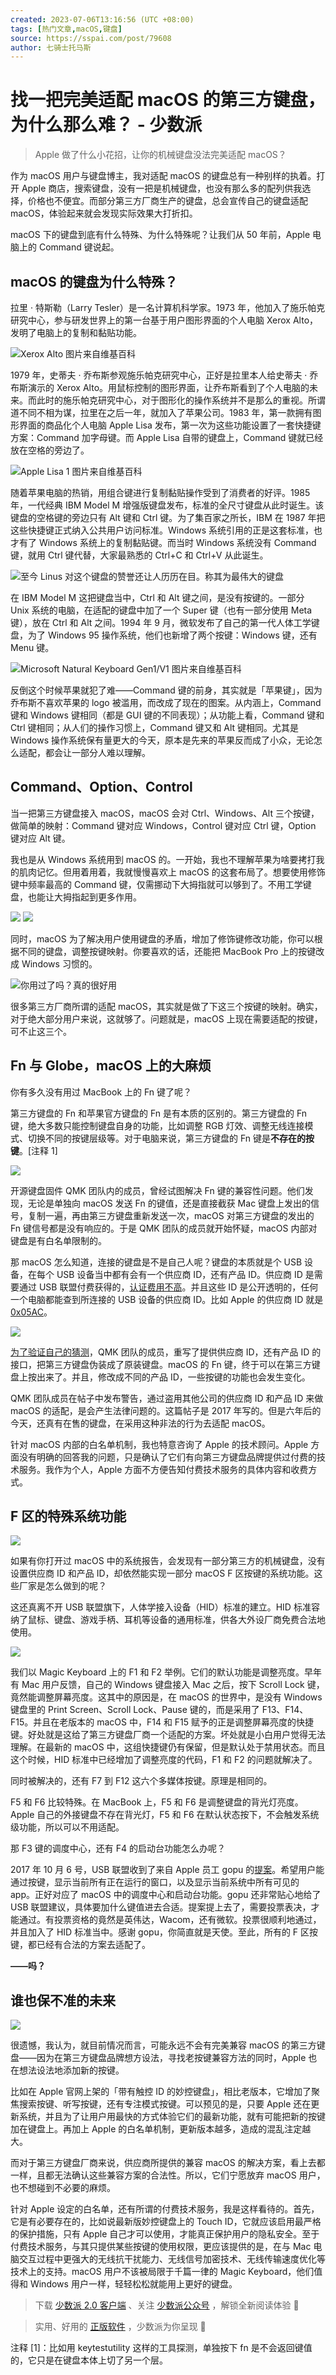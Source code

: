 ```yaml
---
created: 2023-07-06T13:16:56 (UTC +08:00)
tags: [热门文章,macOS,键盘]
source: https://sspai.com/post/79608
author: 七骑士托马斯
---
```


# 找一把完美适配 macOS 的第三方键盘，为什么那么难？ - 少数派

> Apple 做了什么小花招，让你的机械键盘没法完美适配 macOS？

作为 macOS 用户与键盘博主，我对适配 macOS 的键盘总有一种别样的执着。打开 Apple 商店，搜索键盘，没有一把是机械键盘，也没有那么多的配列供我选择，价格也不便宜。而部分第三方厂商生产的键盘，总会宣传自己的键盘适配 macOS，体验起来就会发现实际效果大打折扣。

macOS 下的键盘到底有什么特殊、为什么特殊呢？让我们从 50 年前，Apple 电脑上的 Command 键说起。

macOS 的键盘为什么特殊？
---------------

拉里 · 特斯勒（Larry Tesler）是一名计算机科学家。1973 年，他加入了施乐帕克研究中心，参与研发世界上的第一台基于用户图形界面的个人电脑 Xerox Alto，发明了电脑上的复制和黏贴功能。

![](https://cdn.sspai.com/2023/05/08/8dcb2919c249072674e7bef335e3d044.jpg)Xerox Alto 图片来自维基百科

1979 年，史蒂夫 · 乔布斯参观施乐帕克研究中心，正好是拉里本人给史蒂夫 · 乔布斯演示的 Xerox Alto。用鼠标控制的图形界面，让乔布斯看到了个人电脑的未来。而此时的施乐帕克研究中心，对于图形化的操作系统并不是那么的重视。所谓道不同不相为谋，拉里在之后一年，就加入了苹果公司。1983 年，第一款拥有图形界面的商品化个人电脑 Apple Lisa 发布，第一次为这些功能设置了一套快捷键方案：Command 加字母键。而 Apple Lisa 自带的键盘上，Command 键就已经放在空格的旁边了。

![](https://cdn.sspai.com/2023/05/08/1cc393dd1c27a2367d6a6d2ae7c43d98.jpg)Apple Lisa 1 图片来自维基百科

随着苹果电脑的热销，用组合键进行复制黏贴操作受到了消费者的好评。1985 年，一代经典 IBM Model M 增强版键盘发布，标准的全尺寸键盘从此时诞生。该键盘的空格键的旁边只有 Alt 键和 Ctrl 键。为了集百家之所长，IBM 在 1987 年把这些快捷键正式纳入公共用户访问标准。Windows 系统引用的正是这套标准，也才有了 Windows 系统上的复制黏贴键。而当时 Windows 系统没有 Command 键，就用 Ctrl 键代替，大家最熟悉的 Ctrl+C 和 Ctrl+V 从此诞生。

![](https://cdn.sspai.com/2023/05/08/d2cbfe765b6d0dac84f200beac996038.jpg)至今 Linus 对这个键盘的赞誉还让人历历在目。称其为最伟大的键盘

在 IBM Model M 这把键盘当中，Ctrl 和 Alt 键之间，是没有按键的。一部分 Unix 系统的电脑，在适配的键盘中加了一个 Super 键（也有一部分使用 Meta 键），放在 Ctrl 和 Alt 之间。1994 年 9 月，微软发布了自己的第一代人体工学键盘，为了 Windows 95 操作系统，他们也新增了两个按键：Windows 键，还有 Menu 键。

![](https://cdn.sspai.com/2023/05/08/a514488c34bc45b895910750c04b6ad4.jpg)Microsoft Natural Keyboard Gen1/V1 图片来自维基百科

反倒这个时候苹果就犯了难——Command 键的前身，其实就是「苹果键」，因为乔布斯不喜欢苹果的 logo 被滥用，而改成了现在的图案。从内涵上，Command 键和 Windows 键相同（都是 GUI 键的不同表现）；从功能上看，Command 键和 Ctrl 键相同；从人们的操作习惯上，Command 键又和 Alt 键相同。尤其是 Windows 操作系统保有量更大的今天，原本是先来的苹果反而成了小众，无论怎么适配，都会让一部分人难以理解。

Command、Option、Control
----------------------

当一把第三方键盘接入 macOS，macOS 会对 Ctrl、Windows、Alt 三个按键，做简单的映射：Command 键对应 Windows，Control 键对应 Ctrl 键，Option 键对应 Alt 键。

我也是从 Windows 系统用到 macOS 的。一开始，我也不理解苹果为啥要拷打我的肌肉记忆。但用着用着，我就慢慢喜欢上 macOS 的这套布局了。想要使用修饰键中频率最高的 Command 键，仅需挪动下大拇指就可以够到了。不用工学键盘，也能让大拇指起到更多作用。

![](https://cdn.sspai.com/2023/05/08/37b837c1c29fdfa4dda939718cb93a89.jpg) ![](https://cdn.sspai.com/2023/05/08/4909459739395787e3e2cd7b2997d27b.jpg)

同时，macOS 为了解决用户使用键盘的矛盾，增加了修饰键修改功能，你可以根据不同的键盘，调整按键映射。你要喜欢的话，还能把 MacBook Pro 上的按键改成 Windows 习惯的。

![](https://cdn.sspai.com/2023/05/08/50306bd2527f3158b2daf955b27a7a60.png)你用过了吗？真的很好用

很多第三方厂商所谓的适配 macOS，其实就是做了下这三个按键的映射。确实，对于绝大部分用户来说，这就够了。问题就是，macOS 上现在需要适配的按键，可不止这三个。

Fn 与 Globe，macOS 上的大麻烦
----------------------

你有多久没有用过 MacBook 上的 Fn 键了呢？

第三方键盘的 Fn 和苹果官方键盘的 Fn 是有本质的区别的。第三方键盘的 Fn 键，绝大多数只能控制键盘自身的功能，比如调整 RGB 灯效、调整无线连接模式、切换不同的按键层级等。对于电脑来说，第三方键盘的 Fn 键是**不存在的按键**。[注释 1]

![](https://cdn.sspai.com/2023/05/09/bc386e3b692dbe46c9d13faf839a4729.png)

开源键盘固件 QMK 团队内的成员，曾经试图解决 Fn 键的兼容性问题。他们发现，无论是单独向 macOS 发送 Fn 的键值，还是直接截获 Mac 键盘上发出的信号，复制一遍，再由第三方键盘重新发送一次，macOS 对第三方键盘的发出的 Fn 键信号都是没有响应的。于是 QMK 团队的成员就开始怀疑，macOS 内部对键盘是有白名单限制的。

那 macOS 怎么知道，连接的键盘是不是自己人呢？键盘的本质就是个 USB 设备，在每个 USB 设备当中都有会有一个供应商 ID，还有产品 ID。供应商 ID 是需要通过 USB 联盟付费获得的，[认证费用不高](https://sspai.com/link?target=https%3A%2F%2Fwww.usb.org%2Fgetting-vendor-id)。并且这些 ID 是公开透明的，任何一个电脑都能查到所连接的 USB 设备的供应商 ID。比如 Apple 的供应商 ID 就是 [0x05AC](https://sspai.com/link?target=https%3A%2F%2Fthe-sz.com%2Fproducts%2Fusbid%2Findex.php%3Fv%3D%26p%3D%26n%3Dapple)。

![](https://cdn.sspai.com/2023/05/08/fee51337bb8f1fd052d3919cca313573.png)

[为了验证自己的猜测](https://sspai.com/link?target=https%3A%2F%2Fgithub.com%2Fqmk%2Fqmk_firmware%2Fissues%2F2179)，QMK 团队的成员，重写了提供供应商 ID，还有产品 ID 的接口，把第三方键盘伪装成了原装键盘。macOS 的 Fn 键，终于可以在第三方键盘上按出来了。并且，修改成不同的产品 ID，一些按键的功能也会发生变化。

QMK 团队成员在帖子中发布警告，通过盗用其他公司的供应商 ID 和产品 ID 来做 macOS 的适配，是会产生法律问题的。这篇帖子是 2017 年写的。但是六年后的今天，还真有在售的键盘，在采用这种非法的行为去适配 macOS。

针对 macOS 内部的白名单机制，我也特意咨询了 Apple 的技术顾问。Apple 方面没有明确的回答我的问题，只是确认了它们有向第三方键盘品牌提供过付费的技术服务。我作为个人，Apple 方面不方便告知付费技术服务的具体内容和收费方式。

F 区的特殊系统功能
----------

![](https://cdn.sspai.com/2023/05/08/2d53bb8e971d8d90b4f1fde0257e8566.png)

如果有你打开过 macOS 中的系统报告，会发现有一部分第三方的机械键盘，没有设置供应商 ID 和产品 ID，却依然能实现一部分 macOS F 区按键的系统功能。这些厂家是怎么做到的呢？

这还真离不开 USB 联盟旗下，人体学接入设备（HID）标准的建立。HID 标准容纳了鼠标、键盘、游戏手柄、耳机等设备的通用标准，供各大外设厂商免费合法地使用。

![](https://cdn.sspai.com/2023/05/08/3c096905281678bde15dd04088124002.png)

我们以 Magic Keyboard 上的 F1 和 F2 举例。它们的默认功能是调整亮度。早年有 Mac 用户反馈，自己的 Windows 键盘接入 Mac 之后，按下 Scroll Lock 键，竟然能调整屏幕亮度。这其中的原因是，在 macOS 的世界中，是没有 Windows 键盘里的 Print Screen、Scroll Lock、Pause 键的，而是采用了 F13、F14、F15。并且在老版本的 macOS 中，F14 和 F15 赋予的正是调整屏幕亮度的快捷键。好处就是这给了第三方键盘厂商一个适配的方案。坏处就是小白用户觉得无法理解。在最新的 macOS 中，这组快捷键仍有保留，但是默认处于禁用状态。而且这个时候，HID 标准中已经增加了调整亮度的代码，F1 和 F2 的问题就解决了。

同时被解决的，还有 F7 到 F12 这六个多媒体按键。原理是相同的。

F5 和 F6 比较特殊。在 MacBook 上，F5 和 F6 是调整键盘的背光灯亮度。Apple 自己的外接键盘不存在背光灯，F5 和 F6 在默认状态按下，不会触发系统级功能，所以可以不用适配。

那 F3 键的调度中心，还有 F4 的启动台功能怎么办呢？

2017 年 10 月 6 号，USB 联盟收到了来自 Apple 员工 gopu 的[提案](https://sspai.com/link?target=https%3A%2F%2Fwww.usb.org%2Fsites%2Fdefault%2Ffiles%2Fhutrr77_-_desktop_controls_0.pdf)。希望用户能通过按键，显示当前所有正在运行的窗口，以及显示当前系统中所有可见的 app。正好对应了 macOS 中的调度中心和启动台功能。gopu 还非常贴心地给了 USB 联盟建议，具体要加什么键值进去合适。提案提上去了，需要投票表决，才能通过。有投票资格的竟然是英伟达，Wacom，还有微软。投票很顺利地通过，并且加入了 HID 标准当中。感谢 gopu，你简直就是天使。至此，所有的 F 区按键，都已经有合法的方案去适配了。

**——吗？**

谁也保不准的未来
--------

![](https://cdn.sspai.com/2023/05/08/654155766a0c2d267910dd45b6c1c921.png)

很遗憾，我认为，就目前情况而言，可能永远不会有完美兼容 macOS 的第三方键盘——因为在第三方键盘品牌想方设法，寻找老按键兼容方法的同时，Apple 也在想法设法地添加新的按键。

比如在 Apple 官网上架的「带有触控 ID 的妙控键盘」，相比老版本，它增加了聚焦搜索按键、听写按键，还有专注模式按键。可以预见的是，只要 Apple 还在更新系统，并且为了让用户用最快的方式体验它们的最新功能，就有可能把新的按键加在键盘上。再加上 Apple 的白名单机制，更新版本越多，造成的混乱注定越大。

而对于第三方键盘厂商来说，供应商所提供的兼容 macOS 的解决方案，看上去都一样，且都无法确认这些兼容方案的合法性。所以，它们宁愿放弃 macOS 用户，也不想碰到不必要的麻烦。

针对 Apple 设定的白名单，还有所谓的付费技术服务，我是这样看待的。首先，它是有必要存在的，比如说最新版妙控键盘上的 Touch ID，它就应该启用最严格的保护措施，只有 Apple 自己才可以使用，才能真正保护用户的隐私安全。至于付费技术服务，与其只提供某些按键的使用权限，更应该提供的是，在与 Mac 电脑交互过程中更强大的无线抗干扰能力、无线信号加密技术、无线传输速度优化等技术上的支持。macOS 用户不该被局限于千篇一律的 Magic Keyboard，他们值得和 Windows 用户一样，轻轻松松就能用上更好的键盘。

> 下载 [少数派 2.0 客户端](https://sspai.com/page/client) 、关注 [少数派公众号](https://sspai.com/s/J71e) ，解锁全新阅读体验 📰

> 实用、好用的 [正版软件](https://sspai.com/mall) ，少数派为你呈现 🚀

注释 [1]：比如用 keytestutility 这样的工具探测，单独按下 fn 是不会返回键值的，它只是在键盘本体上切了另一个层。
